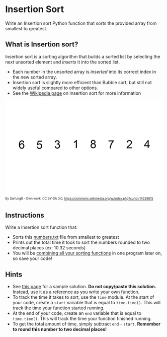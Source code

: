 # Insertion Sort
Write an Insertion sort Python function that sorts the provided array from smallest to greatest.

## What is Insertion sort?
Insertion sort is a sorting algorithm that builds a sorted list by selecting the next unsorted element and *inserts* it into the sorted list.
* Each number in the unsorted array is *inserted* into its correct index in the new sorted array.
* Insertion sort is slightly more efficient than Bubble sort, but still not widely useful compared to other options.
* See the [Wikipedia page](https://en.wikipedia.org/wiki/Insertion_sort) on Insertion sort for more information

![Insertion sort](./images/insertion_sort.gif)
<sub><sup>By Swfung8 - Own work, CC BY-SA 3.0, https://commons.wikimedia.org/w/index.php?curid=14529615</sub></sup>

## Instructions
Write a Insertion sort function that:
* Sorts this [numbers.txt](./numbers.txt) file from smallest to greatest
* Prints out the total time it took to sort the numbers rounded to two decimal places (ex: 10.32 seconds)
* You will be [combining all your sorting functions](./sorting_algorithms.md) in one program later on, so save your code!

## Hints
* See [this page](https://www.geeksforgeeks.org/insertion-sort/) for a sample solution. **Do not copy/paste this solution.** Instead, use it as a reference as you write your own function.
* To track the time it takes to sort, use the `time` module. At the start of your code, create a `start` variable that is equal to `time.time()`. This will track the time your function started running.
* At the end of your code, create an `end` variable that is equal to `time.time()`. This will track the time your function finished running.
* To get the total amount of time, simply subtract `end` - `start`. **Remember to round this number to two decimal places!**

